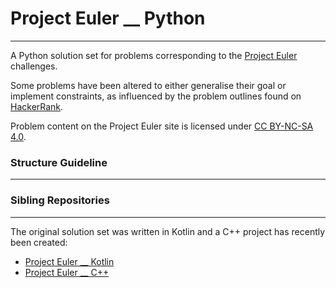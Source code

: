 # Project Euler __ Python
___
A Python solution set for problems corresponding to the
[Project Euler](https://projecteuler.net/archives) challenges.

Some problems have been altered to either generalise their goal or implement constraints, as
influenced by the problem outlines found on [HackerRank](https://www.hackerrank.com/contests/projecteuler/challenges).

Problem content on the Project Euler site is licensed under [CC BY-NC-SA 4.0](https://projecteuler.net/copyright).

### Structure Guideline

---


### Sibling Repositories

---
The original solution set was written in Kotlin and a C++ project has recently been created:
- [Project Euler __ Kotlin](https://github.com/bog-walk/project-euler-kotlin)
- [Project Euler __ C++]()